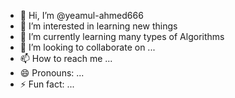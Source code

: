 - 👋 Hi, I’m @yeamul-ahmed666
- 👀 I’m interested in learning new things
- 🌱 I’m currently learning many types of Algorithms
- 💞️ I’m looking to collaborate on ...
- 📫 How to reach me ...
- 😄 Pronouns: ...
- ⚡ Fun fact: ...

<!---
yeamul-ahmed666/yeamul-ahmed666 is a ✨ special ✨ repository because its `README.md` (this file) appears on your GitHub profile.
You can click the Preview link to take a look at your changes.
--->
